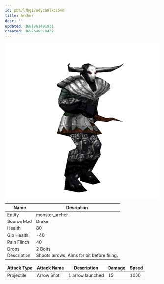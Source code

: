 ```yaml
---
id: pba7lfbg17udyca9lx175vm
title: Archer
desc: ''
updated: 1681961491931
created: 1657649370432
---
```

![Monster Picture](assets/img/archer.png)

|Name  |Desription|
|------|-------------|
|Entity|monster_archer|
|Source Mod|Drake|
|Health|80|
|Gib Health|-40|
|Pain Flinch|40|
|Drops|2 Bolts|
|Description|Shoots arrows.  Aims for bit before firing.|

|Attack Type|Attack Name|Description|Damage|Speed|
|-----------|-----------|-----------|------|----|
|Projectile |Arrow Shot|1 arrow launched|15|1000|